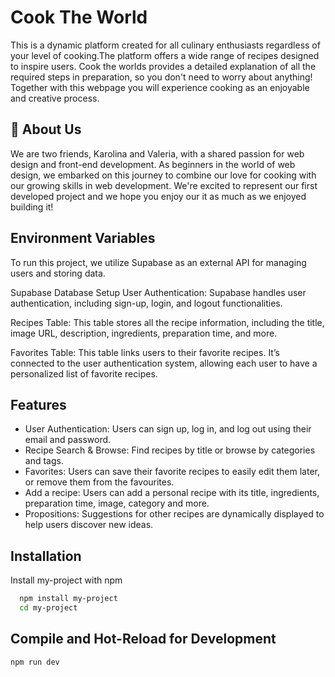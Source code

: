 
# Cook The World

This is a dynamic platform created for all culinary enthusiasts regardless of your level of cooking.The platform offers a wide range of recipes designed to inspire users. Cook the worlds provides a detailed explanation of all the required steps in preparation, so you don't need to worry about anything! Together with this webpage you will experience cooking as an enjoyable and creative process. 


## 🚀 About Us
We are two friends, Karolina and Valeria, with a shared passion for web design and front-end development. As beginners in the world of web design, we embarked on this journey to combine our love for cooking with our growing skills in web development. We're excited to represent our first developed project and we hope you enjoy our it as much as we enjoyed building it!


## Environment Variables

To run this project, we utilize Supabase as an external API for managing users and storing data.

Supabase Database Setup
User Authentication: Supabase handles user authentication, including sign-up, login, and logout functionalities. 

Recipes Table: This table stores all the recipe information, including the title, image URL, description, ingredients, preparation time, and more.

Favorites Table: This table links users to their favorite recipes. It’s connected to the user authentication system, allowing each user to have a personalized list of favorite recipes.


## Features

- User Authentication: Users can sign up, log in, and log out using their email and password.
- Recipe Search & Browse: Find recipes by title or browse by categories and tags.
- Favorites: Users can save their favorite recipes to easily edit them later, or remove them from the favourites.
- Add a recipe: Users can add a personal recipe with its title, ingredients, preparation time, image, category and more.
- Propositions: Suggestions for other recipes are dynamically displayed to help users discover new ideas.


## Installation

Install my-project with npm

```bash
  npm install my-project
  cd my-project
```
    
## Compile and Hot-Reload for Development

```sh
npm run dev
```

